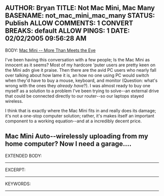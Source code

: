 AUTHOR: Bryan
TITLE: Not Mac Mini, Mac Many
BASENAME: not_mac_mini_mac_many
STATUS: Publish
ALLOW COMMENTS: 1
CONVERT BREAKS: __default__
ALLOW PINGS: 1
DATE: 02/02/2005 09:56:28 AM
-----
BODY:
<a title="Mac Mini -- More Than Meets the Eye" href="http://www.technologyreview.com/articles/05/01/wo/wo_delio012405.asp">Mac Mini -- More Than Meets the Eye</a>

I've been having this conversation with a few people; Is the Mac Mini as innocent as it seems? Most of my hardcore 'puter users are pretty keen on the Mini adn give it praise. Then there are the avid PC users who nearly fall over talking about how lame it is, an how no one using PC would switch when they'd have to buy a mouse, keyboard, and monitor (Question: what's wrong with the ones they <em>already have</em>?). I was almost ready to buy one myself as a solution to a problem I've been trying to solve--an external drive that could be connected directly to our router--so our laptops stayed wireless.

I think that is exactly where the Mac Mini fits in and really does its damage; it's not a one-stop computer solution; rather, it's makes itself an important component to a working equation--and at a incredibly decent price.

Mac Mini Auto--wirelessly uploading from my home computer? Now I need a garage....
-----
EXTENDED BODY:

-----
EXCERPT:

-----
KEYWORDS:

-----


